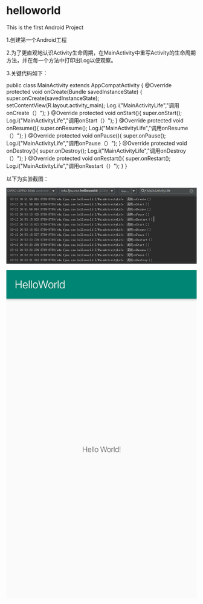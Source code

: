 # helloworld
This is the first Android Project

1.创建第一个Android工程 

2.为了更直观地认识Activity生命周期，在MainActivity中重写Activity的生命周期方法，并在每一个方法中打印出Log以便观察。

3.关键代码如下：

public class MainActivity extends AppCompatActivity {
    @Override
    protected void onCreate(Bundle savedInstanceState) {
        super.onCreate(savedInstanceState);
        setContentView(R.layout.activity_main);
        Log.i("MainActivityLife","调用onCreate（）");
    }
    @Override
    protected void onStart(){
        super.onStart();
        Log.i("MainActivityLife","调用onStart（）");
    }
    @Override
    protected void onResume(){
        super.onResume();
        Log.i("MainActivityLife","调用onResume（）");
    }
    @Override
    protected void onPause(){
        super.onPause();
        Log.i("MainActivityLife","调用onPause（）");
    }
    @Override
    protected void onDestroy(){
        super.onDestroy();
        Log.i("MainActivityLife","调用onDestroy（）");
    }
    @Override
    protected void onRestart(){
        super.onRestart();
        Log.i("MainActivityLife","调用onRestart（）");
    }
}



以下为实验截图：

![Image text](https://github.com/chenzifeng123/image/blob/master/001.png)

![Image text](https://github.com/chenzifeng123/image/blob/master/002.jpg)


